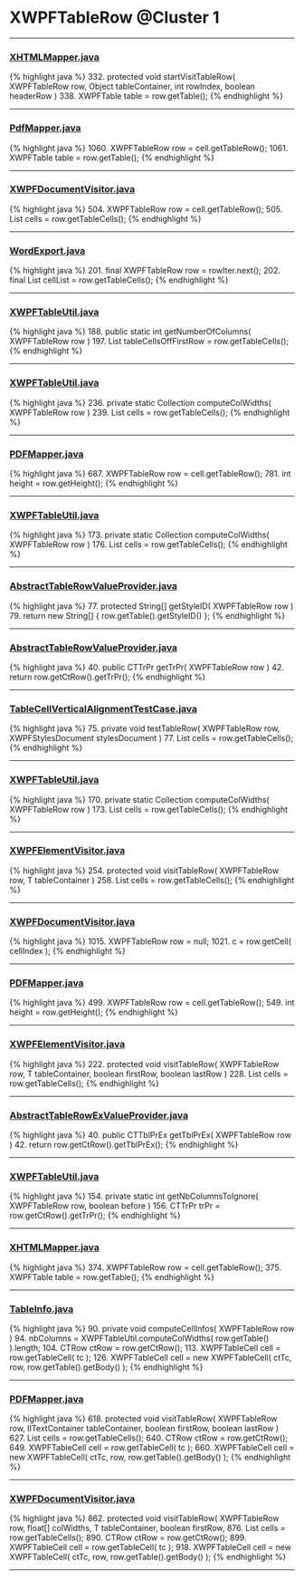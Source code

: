# XWPFTableRow @Cluster 1

***

### [XHTMLMapper.java](https://searchcode.com/codesearch/view/96673744/)
{% highlight java %}
332. protected void startVisitTableRow( XWPFTableRow row, Object tableContainer, int rowIndex, boolean headerRow )
338.     XWPFTable table = row.getTable();
{% endhighlight %}

***

### [PdfMapper.java](https://searchcode.com/codesearch/view/96673019/)
{% highlight java %}
1060. XWPFTableRow row = cell.getTableRow();
1061. XWPFTable table = row.getTable();
{% endhighlight %}

***

### [XWPFDocumentVisitor.java](https://searchcode.com/codesearch/view/96672565/)
{% highlight java %}
504. XWPFTableRow row = cell.getTableRow();
505. List<XWPFTableCell> cells = row.getTableCells();
{% endhighlight %}

***

### [WordExport.java](https://searchcode.com/codesearch/view/134954814/)
{% highlight java %}
201. final XWPFTableRow row = rowIter.next();
202. final List<XWPFTableCell> cellList = row.getTableCells();
{% endhighlight %}

***

### [XWPFTableUtil.java](https://searchcode.com/codesearch/view/96672636/)
{% highlight java %}
188. public static int getNumberOfColumns( XWPFTableRow row )
197.     List<XWPFTableCell> tableCellsOffFirstRow = row.getTableCells();
{% endhighlight %}

***

### [XWPFTableUtil.java](https://searchcode.com/codesearch/view/96672636/)
{% highlight java %}
236. private static Collection<Float> computeColWidths( XWPFTableRow row )
239.     List<XWPFTableCell> cells = row.getTableCells();
{% endhighlight %}

***

### [PDFMapper.java](https://searchcode.com/codesearch/view/96673303/)
{% highlight java %}
687. XWPFTableRow row = cell.getTableRow();
781. int height = row.getHeight();
{% endhighlight %}

***

### [XWPFTableUtil.java](https://searchcode.com/codesearch/view/96673299/)
{% highlight java %}
173. private static Collection<Float> computeColWidths( XWPFTableRow row )
176.     List<XWPFTableCell> cells = row.getTableCells();
{% endhighlight %}

***

### [AbstractTableRowValueProvider.java](https://searchcode.com/codesearch/view/96672903/)
{% highlight java %}
77. protected String[] getStyleID( XWPFTableRow row )
79.     return new String[] { row.getTable().getStyleID() };
{% endhighlight %}

***

### [AbstractTableRowValueProvider.java](https://searchcode.com/codesearch/view/96672903/)
{% highlight java %}
40. public CTTrPr getTrPr( XWPFTableRow row )
42.     return row.getCtRow().getTrPr();
{% endhighlight %}

***

### [TableCellVerticalAlignmentTestCase.java](https://searchcode.com/codesearch/view/96672468/)
{% highlight java %}
75. private void testTableRow( XWPFTableRow row, XWPFStylesDocument stylesDocument )
77.     List<XWPFTableCell> cells = row.getTableCells();
{% endhighlight %}

***

### [XWPFTableUtil.java](https://searchcode.com/codesearch/view/12208688/)
{% highlight java %}
170. private static Collection<Float> computeColWidths( XWPFTableRow row )
173.     List<XWPFTableCell> cells = row.getTableCells();
{% endhighlight %}

***

### [XWPFElementVisitor.java](https://searchcode.com/codesearch/view/12208676/)
{% highlight java %}
254. protected void visitTableRow( XWPFTableRow row, T tableContainer )
258.     List<XWPFTableCell> cells = row.getTableCells();
{% endhighlight %}

***

### [XWPFDocumentVisitor.java](https://searchcode.com/codesearch/view/96672565/)
{% highlight java %}
1015. XWPFTableRow row = null;
1021.     c = row.getCell( cellIndex );
{% endhighlight %}

***

### [PDFMapper.java](https://searchcode.com/codesearch/view/12208685/)
{% highlight java %}
499. XWPFTableRow row = cell.getTableRow();
549. int height = row.getHeight();
{% endhighlight %}

***

### [XWPFElementVisitor.java](https://searchcode.com/codesearch/view/96673254/)
{% highlight java %}
222. protected void visitTableRow( XWPFTableRow row, T tableContainer, boolean firstRow, boolean lastRow )
228.     List<XWPFTableCell> cells = row.getTableCells();
{% endhighlight %}

***

### [AbstractTableRowExValueProvider.java](https://searchcode.com/codesearch/view/96672915/)
{% highlight java %}
40. public CTTblPrEx getTblPrEx( XWPFTableRow row )
42.     return row.getCtRow().getTblPrEx();
{% endhighlight %}

***

### [XWPFTableUtil.java](https://searchcode.com/codesearch/view/96672636/)
{% highlight java %}
154. private static int getNbColumnsToIgnore( XWPFTableRow row, boolean before )
156.     CTTrPr trPr = row.getCtRow().getTrPr();
{% endhighlight %}

***

### [XHTMLMapper.java](https://searchcode.com/codesearch/view/96673744/)
{% highlight java %}
374. XWPFTableRow row = cell.getTableRow();
375. XWPFTable table = row.getTable();
{% endhighlight %}

***

### [TableInfo.java](https://searchcode.com/codesearch/view/96672683/)
{% highlight java %}
90. private void computeCellInfos( XWPFTableRow row )
94.         nbColumns = XWPFTableUtil.computeColWidths( row.getTable() ).length;
104.     CTRow ctRow = row.getCtRow();
113.             XWPFTableCell cell = row.getTableCell( tc );
126.                 XWPFTableCell cell = new XWPFTableCell( ctTc, row, row.getTable().getBody() );
{% endhighlight %}

***

### [PDFMapper.java](https://searchcode.com/codesearch/view/96673303/)
{% highlight java %}
618. protected void visitTableRow( XWPFTableRow row, IITextContainer tableContainer, boolean firstRow, boolean lastRow )
627.     List<XWPFTableCell> cells = row.getTableCells();
640.         CTRow ctRow = row.getCtRow();
649.                 XWPFTableCell cell = row.getTableCell( tc );
660.                     XWPFTableCell cell = new XWPFTableCell( ctTc, row, row.getTable().getBody() );
{% endhighlight %}

***

### [XWPFDocumentVisitor.java](https://searchcode.com/codesearch/view/96672565/)
{% highlight java %}
862. protected void visitTableRow( XWPFTableRow row, float[] colWidths, T tableContainer, boolean firstRow,
876.     List<XWPFTableCell> cells = row.getTableCells();
890.         CTRow ctRow = row.getCtRow();
899.                 XWPFTableCell cell = row.getTableCell( tc );
918.                     XWPFTableCell cell = new XWPFTableCell( ctTc, row, row.getTable().getBody() );
{% endhighlight %}

***

